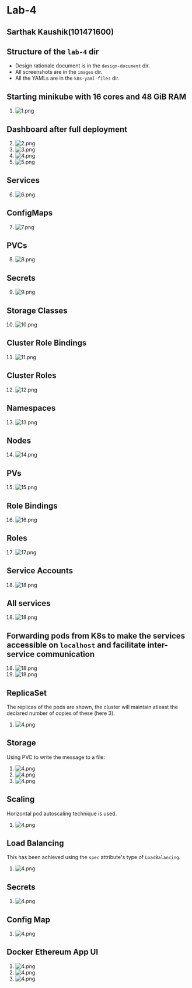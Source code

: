 Lab-4
======

Sarthak Kaushik(101471600)
---------------------------

Structure of the `lab-4` dir
----------------------------

- Design rationale document is in the `design-document` dir.
- All screenshots are in the `images` dir.
- All the YAMLs are in the `k8s-yaml-files` dir.

Starting minikube with 16 cores and 48 GiB RAM
------------------------------------------------

1. ![1.png](./images/dashboard/1.png)


Dashboard after full deployment
--------------------------------

2. ![2.png](./images/dashboard/2.png)
3. ![3.png](./images/dashboard/3.png)
4. ![4.png](./images/dashboard/4.png)
5. ![5.png](./images/dashboard/5.png)

Services
----------

6. ![6.png](./images/dashboard/6.png)

ConfigMaps
----------


7. ![7.png](./images/dashboard/7.png)

PVCs
------

8. ![8.png](./images/dashboard/8.png)

Secrets
--------

9. ![9.png](./images/dashboard/9.png)


Storage Classes
-----------------


10. ![10.png](./images/dashboard/10.png)

Cluster Role Bindings
-----------------------

11. ![11.png](./images/dashboard/11.png)

Cluster Roles
--------------

12. ![12.png](./images/dashboard/12.png)


Namespaces
-----------


13. ![13.png](./images/dashboard/13.png)

Nodes
-------

14. ![14.png](./images/dashboard/14.png)


PVs
-----

15. ![15.png](./images/dashboard/15.png)

Role Bindings
--------------

16. ![16.png](./images/dashboard/16.png)


Roles
--------

17. ![17.png](./images/dashboard/17.png)


Service Accounts
------------------

18. ![18.png](./images/dashboard/18.png)


All services
-------------

18. ![18.png](./images/all.png)



Forwarding pods from K8s to make the services accessible on `localhost` and facilitate inter-service communication
--------------------------------------------------------------------------------------------------------------------

18. ![18.png](./images/port-forward/1.png)
18. ![18.png](./images/port-forward/2.png)


ReplicaSet
-------------

The replicas of the pods are shown, the cluster will maintain atleast the 
declared number of copies of these (here 3).

1. ![4.png](./images/replica-set/1.png)

Storage
---------

Using PVC to write the message to a file:

1. ![4.png](./images/pvc/1.png)
2. ![4.png](./images/pvc/2.png)
1. ![4.png](./images/pvc/3.png)


Scaling
---------

Horizontal pod autoscaling technique is used.

1. ![4.png](./images/scaling/1.png)


Load Balancing
---------------


This has been achieved using the `spec` attribute's type of `LoadBalancing`.

1. ![4.png](./images/load-balancer/1.png)

Secrets
---------


1. ![4.png](./images/secret/1.png)


Config Map
------------

1. ![4.png](./images/secret/config-map.png)

Docker Ethereum App UI
----------------------

1. ![4.png](./images/app/1.png)
1. ![4.png](./images/app/2.png)
1. ![4.png](./images/app/3.png)













































































































































































































































































































